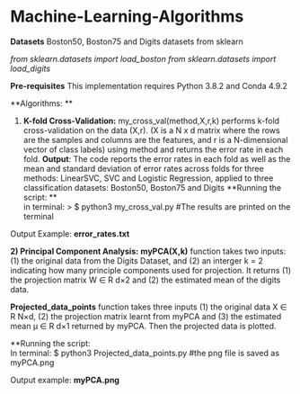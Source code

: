 # Machine-Learning-Algorithms
**Datasets**
Boston50, Boston75 and Digits datasets from sklearn

_from sklearn.datasets import load_boston
from sklearn.datasets import load_digits_

**Pre-requisites**
This implementation requires Python 3.8.2 and Conda 4.9.2

**Algorithms: **
1)	**K-fold Cross-Validation:**
my_cross_val(method,X,r,k) performs k-fold cross-validation on the data (X,r).
(X is a N x d matrix where the rows are the samples and columns are the features, and r is a N-dimensional vector of class labels) using method and returns the error rate in each fold. 
**Output**: The code reports the error rates in each fold as well as the mean and standard deviation of error rates across folds for three methods: LinearSVC, SVC and Logistic Regression, applied to three classification datasets: Boston50, Boston75 and Digits
**Running the script: **        
in terminal: > $ python3 my_cross_val.py   #The results are printed on the terminal

Output Example: **error_rates.txt**


**2)	Principal Component Analysis:**
**myPCA(X,k)** function takes two inputs: (1) the original data from the Digits Dataset, and (2) an interger k = 2 indicating how many principle components used for projection. It returns (1) the projection matrix W ∈ R d×2 and (2) the estimated mean of the digits data.

**Projected_data_points** function takes three inputs (1) the original data X ∈ R N×d, (2) the projection matrix learnt from myPCA and (3) the estimated mean µ ∈ R d×1 returned by myPCA. Then the projected data is plotted. 

**Running the script:    
In terminal: $ python3 Projected_data_points.py  #the png file is saved as myPCA.png


Output example: **myPCA.png**
 


	

